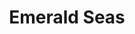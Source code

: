 ---
layout: product
product_id: 7028025360446
id: 7028025360446
title: Emerald Seas
body_html: >-
  <p>Taken on the channel between Vancouver and Victoria in the summer of
  2021.</p>

  <p>While traveling between the mainland to the island, the sunlight hitting the boat's wake created this wonderful pattern that honestly can be hung in any orientation.</p>

  <p> </p>
vendor: Connell McCarthy
product_type: Posters, Prints, & Visual Artwork
created_at: 2022-07-22T10:26:39-04:00
handle: emerald-seas
updated_at: 2022-07-23T13:57:37-04:00
published_at: 2022-07-22T10:31:48-04:00
template_suffix: ""
status: active
published_scope: global
tags: batch-06, ocean, water
admin_graphql_api_id: gid://shopify/Product/7028025360446
variants:
  - product_id: 7028025360446
    id: 39813051023422
    title: 8x10" / Full Colour
    price: "35.00"
    sku: CM-PP-B6-06-XXS-FC
    position: 1
    inventory_policy: continue
    compare_at_price: null
    fulfillment_service: manual
    inventory_management: shopify
    option1: 8x10"
    option2: Full Colour
    option3: null
    created_at: 2022-07-22T10:26:39-04:00
    updated_at: 2022-07-22T10:31:40-04:00
    taxable: true
    barcode: null
    grams: 208
    image_id: 29499602665534
    weight: 0.208
    weight_unit: kg
    inventory_item_id: 41908855406654
    inventory_quantity: 100
    old_inventory_quantity: 100
    requires_shipping: true
    admin_graphql_api_id: gid://shopify/ProductVariant/39813051023422
  - product_id: 7028025360446
    id: 39813051056190
    title: 8x10" / Black & White
    price: "35.00"
    sku: CM-PP-B6-06-XXS-FC
    position: 2
    inventory_policy: continue
    compare_at_price: null
    fulfillment_service: manual
    inventory_management: shopify
    option1: 8x10"
    option2: Black & White
    option3: null
    created_at: 2022-07-22T10:26:39-04:00
    updated_at: 2022-07-22T10:31:40-04:00
    taxable: true
    barcode: null
    grams: 208
    image_id: 29499602698302
    weight: 0.208
    weight_unit: kg
    inventory_item_id: 41908855439422
    inventory_quantity: 100
    old_inventory_quantity: 100
    requires_shipping: true
    admin_graphql_api_id: gid://shopify/ProductVariant/39813051056190
  - product_id: 7028025360446
    id: 39813051088958
    title: 8.5x11" / Full Colour
    price: "35.00"
    sku: CM-PP-B6-06-XS-FC
    position: 3
    inventory_policy: continue
    compare_at_price: null
    fulfillment_service: manual
    inventory_management: shopify
    option1: 8.5x11"
    option2: Full Colour
    option3: null
    created_at: 2022-07-22T10:26:39-04:00
    updated_at: 2022-07-22T10:31:40-04:00
    taxable: true
    barcode: null
    grams: 208
    image_id: 29499602665534
    weight: 0.208
    weight_unit: kg
    inventory_item_id: 41908855472190
    inventory_quantity: 100
    old_inventory_quantity: 100
    requires_shipping: true
    admin_graphql_api_id: gid://shopify/ProductVariant/39813051088958
  - product_id: 7028025360446
    id: 39813051121726
    title: 8.5x11" / Black & White
    price: "35.00"
    sku: CM-PP-B6-06-XS-BW
    position: 4
    inventory_policy: continue
    compare_at_price: null
    fulfillment_service: manual
    inventory_management: shopify
    option1: 8.5x11"
    option2: Black & White
    option3: null
    created_at: 2022-07-22T10:26:39-04:00
    updated_at: 2022-07-22T10:31:40-04:00
    taxable: true
    barcode: null
    grams: 208
    image_id: 29499602698302
    weight: 0.208
    weight_unit: kg
    inventory_item_id: 41908855504958
    inventory_quantity: 100
    old_inventory_quantity: 100
    requires_shipping: true
    admin_graphql_api_id: gid://shopify/ProductVariant/39813051121726
  - product_id: 7028025360446
    id: 39813051154494
    title: 13x19" / Full Colour
    price: "40.00"
    sku: CM-PP-B6-06-S-FC
    position: 5
    inventory_policy: continue
    compare_at_price: null
    fulfillment_service: manual
    inventory_management: shopify
    option1: 13x19"
    option2: Full Colour
    option3: null
    created_at: 2022-07-22T10:26:39-04:00
    updated_at: 2022-07-22T10:31:40-04:00
    taxable: true
    barcode: null
    grams: 208
    image_id: 29499602665534
    weight: 0.208
    weight_unit: kg
    inventory_item_id: 41908855537726
    inventory_quantity: 100
    old_inventory_quantity: 100
    requires_shipping: true
    admin_graphql_api_id: gid://shopify/ProductVariant/39813051154494
  - product_id: 7028025360446
    id: 39813051187262
    title: 13x19" / Black & White
    price: "40.00"
    sku: CM-PP-B6-06-S-BW
    position: 6
    inventory_policy: continue
    compare_at_price: null
    fulfillment_service: manual
    inventory_management: shopify
    option1: 13x19"
    option2: Black & White
    option3: null
    created_at: 2022-07-22T10:26:39-04:00
    updated_at: 2022-07-22T10:31:40-04:00
    taxable: true
    barcode: null
    grams: 208
    image_id: 29499602698302
    weight: 0.208
    weight_unit: kg
    inventory_item_id: 41908855570494
    inventory_quantity: 100
    old_inventory_quantity: 100
    requires_shipping: true
    admin_graphql_api_id: gid://shopify/ProductVariant/39813051187262
  - product_id: 7028025360446
    id: 39813051220030
    title: 16x20" / Full Colour
    price: "50.00"
    sku: CM-PP-B6-06-M-FC
    position: 7
    inventory_policy: continue
    compare_at_price: null
    fulfillment_service: manual
    inventory_management: shopify
    option1: 16x20"
    option2: Full Colour
    option3: null
    created_at: 2022-07-22T10:26:39-04:00
    updated_at: 2022-07-22T10:31:40-04:00
    taxable: true
    barcode: null
    grams: 208
    image_id: 29499602665534
    weight: 0.208
    weight_unit: kg
    inventory_item_id: 41908855603262
    inventory_quantity: 100
    old_inventory_quantity: 100
    requires_shipping: true
    admin_graphql_api_id: gid://shopify/ProductVariant/39813051220030
  - product_id: 7028025360446
    id: 39813051252798
    title: 16x20" / Black & White
    price: "50.00"
    sku: CM-PP-B6-06-M-BW
    position: 8
    inventory_policy: continue
    compare_at_price: null
    fulfillment_service: manual
    inventory_management: shopify
    option1: 16x20"
    option2: Black & White
    option3: null
    created_at: 2022-07-22T10:26:39-04:00
    updated_at: 2022-07-22T10:31:40-04:00
    taxable: true
    barcode: null
    grams: 208
    image_id: 29499602698302
    weight: 0.208
    weight_unit: kg
    inventory_item_id: 41908855636030
    inventory_quantity: 100
    old_inventory_quantity: 100
    requires_shipping: true
    admin_graphql_api_id: gid://shopify/ProductVariant/39813051252798
  - product_id: 7028025360446
    id: 39813051285566
    title: 20x24" / Full Colour
    price: "60.00"
    sku: CM-PP-B6-06-L-FC
    position: 9
    inventory_policy: continue
    compare_at_price: null
    fulfillment_service: manual
    inventory_management: shopify
    option1: 20x24"
    option2: Full Colour
    option3: null
    created_at: 2022-07-22T10:26:39-04:00
    updated_at: 2022-07-22T10:31:40-04:00
    taxable: true
    barcode: null
    grams: 208
    image_id: 29499602665534
    weight: 0.208
    weight_unit: kg
    inventory_item_id: 41908855668798
    inventory_quantity: 100
    old_inventory_quantity: 100
    requires_shipping: true
    admin_graphql_api_id: gid://shopify/ProductVariant/39813051285566
  - product_id: 7028025360446
    id: 39813051318334
    title: 20x24" / Black & White
    price: "60.00"
    sku: CM-PP-B6-06-L-BW
    position: 10
    inventory_policy: continue
    compare_at_price: null
    fulfillment_service: manual
    inventory_management: shopify
    option1: 20x24"
    option2: Black & White
    option3: null
    created_at: 2022-07-22T10:26:39-04:00
    updated_at: 2022-07-22T10:31:40-04:00
    taxable: true
    barcode: null
    grams: 208
    image_id: 29499602698302
    weight: 0.208
    weight_unit: kg
    inventory_item_id: 41908855701566
    inventory_quantity: 100
    old_inventory_quantity: 100
    requires_shipping: true
    admin_graphql_api_id: gid://shopify/ProductVariant/39813051318334
  - product_id: 7028025360446
    id: 39813051351102
    title: 20x30" / Full Colour
    price: "70.00"
    sku: CM-PP-B6-06-XL-FC
    position: 11
    inventory_policy: continue
    compare_at_price: null
    fulfillment_service: manual
    inventory_management: shopify
    option1: 20x30"
    option2: Full Colour
    option3: null
    created_at: 2022-07-22T10:26:39-04:00
    updated_at: 2022-07-22T10:31:40-04:00
    taxable: true
    barcode: null
    grams: 208
    image_id: 29499602665534
    weight: 0.208
    weight_unit: kg
    inventory_item_id: 41908855734334
    inventory_quantity: 100
    old_inventory_quantity: 100
    requires_shipping: true
    admin_graphql_api_id: gid://shopify/ProductVariant/39813051351102
  - product_id: 7028025360446
    id: 39813051383870
    title: 20x30" / Black & White
    price: "70.00"
    sku: CM-PP-B6-06-XL-BW
    position: 12
    inventory_policy: continue
    compare_at_price: null
    fulfillment_service: manual
    inventory_management: shopify
    option1: 20x30"
    option2: Black & White
    option3: null
    created_at: 2022-07-22T10:26:39-04:00
    updated_at: 2022-07-22T10:31:40-04:00
    taxable: true
    barcode: null
    grams: 208
    image_id: 29499602698302
    weight: 0.208
    weight_unit: kg
    inventory_item_id: 41908855767102
    inventory_quantity: 100
    old_inventory_quantity: 100
    requires_shipping: true
    admin_graphql_api_id: gid://shopify/ProductVariant/39813051383870
  - product_id: 7028025360446
    id: 39813051416638
    title: 24x36" / Full Colour
    price: "90.00"
    sku: CM-PP-B6-06-XXL-FC
    position: 13
    inventory_policy: continue
    compare_at_price: null
    fulfillment_service: manual
    inventory_management: shopify
    option1: 24x36"
    option2: Full Colour
    option3: null
    created_at: 2022-07-22T10:26:39-04:00
    updated_at: 2022-07-22T10:31:40-04:00
    taxable: true
    barcode: null
    grams: 208
    image_id: 29499602665534
    weight: 0.208
    weight_unit: kg
    inventory_item_id: 41908855799870
    inventory_quantity: 100
    old_inventory_quantity: 100
    requires_shipping: true
    admin_graphql_api_id: gid://shopify/ProductVariant/39813051416638
  - product_id: 7028025360446
    id: 39813051449406
    title: 24x36" / Black & White
    price: "90.00"
    sku: CM-PP-B6-06-XXL-BW
    position: 14
    inventory_policy: continue
    compare_at_price: null
    fulfillment_service: manual
    inventory_management: shopify
    option1: 24x36"
    option2: Black & White
    option3: null
    created_at: 2022-07-22T10:26:39-04:00
    updated_at: 2022-07-22T10:31:40-04:00
    taxable: true
    barcode: null
    grams: 208
    image_id: 29499602698302
    weight: 0.208
    weight_unit: kg
    inventory_item_id: 41908855832638
    inventory_quantity: 100
    old_inventory_quantity: 100
    requires_shipping: true
    admin_graphql_api_id: gid://shopify/ProductVariant/39813051449406
  - product_id: 7028025360446
    id: 39813051482174
    title: 30x40" / Full Colour
    price: "100.00"
    sku: CM-PP-B6-06-XXXL-FC
    position: 15
    inventory_policy: continue
    compare_at_price: null
    fulfillment_service: manual
    inventory_management: shopify
    option1: 30x40"
    option2: Full Colour
    option3: null
    created_at: 2022-07-22T10:26:39-04:00
    updated_at: 2022-07-22T10:31:40-04:00
    taxable: true
    barcode: null
    grams: 208
    image_id: 29499602665534
    weight: 0.208
    weight_unit: kg
    inventory_item_id: 41908855865406
    inventory_quantity: 100
    old_inventory_quantity: 100
    requires_shipping: true
    admin_graphql_api_id: gid://shopify/ProductVariant/39813051482174
  - product_id: 7028025360446
    id: 39813051514942
    title: 30x40" / Black & White
    price: "100.00"
    sku: CM-PP-B6-06-XXXL-BW
    position: 16
    inventory_policy: continue
    compare_at_price: null
    fulfillment_service: manual
    inventory_management: shopify
    option1: 30x40"
    option2: Black & White
    option3: null
    created_at: 2022-07-22T10:26:39-04:00
    updated_at: 2022-07-22T10:31:40-04:00
    taxable: true
    barcode: null
    grams: 208
    image_id: 29499602698302
    weight: 0.208
    weight_unit: kg
    inventory_item_id: 41908855898174
    inventory_quantity: 100
    old_inventory_quantity: 100
    requires_shipping: true
    admin_graphql_api_id: gid://shopify/ProductVariant/39813051514942
options:
  - product_id: 7028025360446
    id: 9035165728830
    name: Size
    position: 1
    values:
      - 8x10"
      - 8.5x11"
      - 13x19"
      - 16x20"
      - 20x24"
      - 20x30"
      - 24x36"
      - 30x40"
  - product_id: 7028025360446
    id: 9035165761598
    name: Color
    position: 2
    values:
      - Full Colour
      - Black & White
images:
  - product_id: 7028025360446
    id: 29499602665534
    position: 1
    created_at: 2022-07-22T10:30:00-04:00
    updated_at: 2022-07-22T10:30:07-04:00
    alt: null
    width: 1000
    height: 1500
    src: https://cdn.shopify.com/s/files/1/1624/2355/products/emerald-seas-colour.jpg?v=1658500207
    variant_ids:
      - 39813051023422
      - 39813051088958
      - 39813051154494
      - 39813051220030
      - 39813051285566
      - 39813051351102
      - 39813051416638
      - 39813051482174
    admin_graphql_api_id: gid://shopify/ProductImage/29499602665534
  - product_id: 7028025360446
    id: 29499602698302
    position: 2
    created_at: 2022-07-22T10:30:00-04:00
    updated_at: 2022-07-22T10:30:07-04:00
    alt: null
    width: 1000
    height: 1500
    src: https://cdn.shopify.com/s/files/1/1624/2355/products/emerald-seas-bw.jpg?v=1658500207
    variant_ids:
      - 39813051056190
      - 39813051121726
      - 39813051187262
      - 39813051252798
      - 39813051318334
      - 39813051383870
      - 39813051449406
      - 39813051514942
    admin_graphql_api_id: gid://shopify/ProductImage/29499602698302
  - product_id: 7028025360446
    id: 29499602731070
    position: 3
    created_at: 2022-07-22T10:30:00-04:00
    updated_at: 2022-07-22T10:30:00-04:00
    alt: null
    width: 2000
    height: 1800
    src: https://cdn.shopify.com/s/files/1/1624/2355/products/PAR_02_0001_8cd906aa-968a-4bd1-8c5b-4b6c32f2e995.png?v=1658500200
    variant_ids: []
    admin_graphql_api_id: gid://shopify/ProductImage/29499602731070
image:
  product_id: 7028025360446
  id: 29499602665534
  position: 1
  created_at: 2022-07-22T10:30:00-04:00
  updated_at: 2022-07-22T10:30:07-04:00
  alt: null
  width: 1000
  height: 1500
  src: https://cdn.shopify.com/s/files/1/1624/2355/products/emerald-seas-colour.jpg?v=1658500207
  variant_ids:
    - 39813051023422
    - 39813051088958
    - 39813051154494
    - 39813051220030
    - 39813051285566
    - 39813051351102
    - 39813051416638
    - 39813051482174
  admin_graphql_api_id: gid://shopify/ProductImage/29499602665534

---